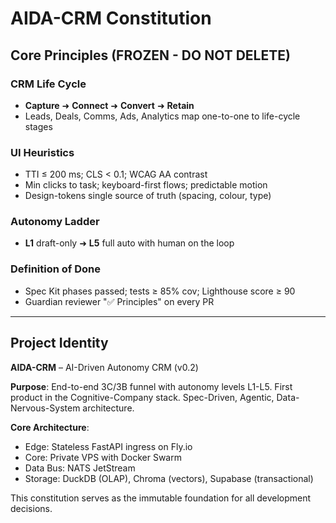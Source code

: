 # AIDA-CRM Constitution

## Core Principles (FROZEN - DO NOT DELETE)

### CRM Life Cycle
- **Capture** ➜ **Connect** ➜ **Convert** ➜ **Retain**
- Leads, Deals, Comms, Ads, Analytics map one-to-one to life-cycle stages

### UI Heuristics
- TTI ≤ 200 ms; CLS < 0.1; WCAG AA contrast
- Min clicks to task; keyboard-first flows; predictable motion
- Design-tokens single source of truth (spacing, colour, type)

### Autonomy Ladder
- **L1** draft-only ➜ **L5** full auto with human on the loop

### Definition of Done
- Spec Kit phases passed; tests ≥ 85% cov; Lighthouse score ≥ 90
- Guardian reviewer "✅ Principles" on every PR

---

## Project Identity

**AIDA-CRM** – AI-Driven Autonomy CRM (v0.2)

**Purpose**: End-to-end 3C/3B funnel with autonomy levels L1-L5. First product in the Cognitive-Company stack. Spec-Driven, Agentic, Data-Nervous-System architecture.

**Core Architecture**:
- Edge: Stateless FastAPI ingress on Fly.io
- Core: Private VPS with Docker Swarm
- Data Bus: NATS JetStream
- Storage: DuckDB (OLAP), Chroma (vectors), Supabase (transactional)

This constitution serves as the immutable foundation for all development decisions.